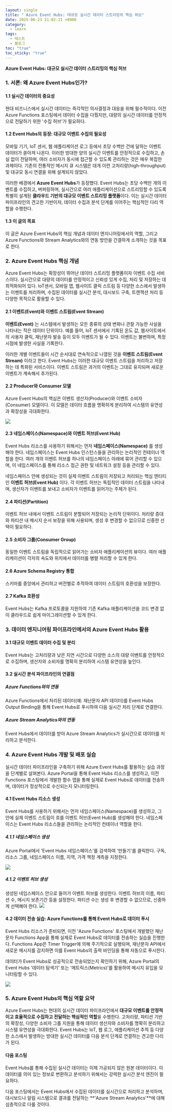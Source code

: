 ```yaml
---
layout: single
title: " Azure Event Hubs: 대규모 실시간 데이터 스트리밍의 핵심 허브"
date: 2025-06-23 21:02:21 +0900
category:
  - learn
tags:
  - 테스트
  - 블로그
toc: "true"
toc_sticky: "true"
---
```

 **Azure Event Hubs: 대규모 실시간 데이터 스트리밍의 핵심 허브**

### 1. 서론: 왜 Azure Event Hubs인가?

#### 1.1 실시간 데이터의 중요성

현대 비즈니스에서 실시간 데이터는 즉각적인 의사결정과 대응을 위해 필수적이다. 이전 Azure Functions 포스팅에서 데이터 수집을 다뤘지만, 대량의 실시간 데이터를 안정적으로 전달하기 위한 '수집 허브'가 필요하다.

#### 1.2 Event Hubs의 등장: 대규모 이벤트 수집의 필요성

모바일 기기, IoT 센서, 웹 애플리케이션 로그 등에서 초당 수백만 건에 달하는 이벤트 데이터가 쏟아져 나온다. 이러한 방대한 양의 실시간 이벤트를 안정적으로 수집하고, 손실 없이 전달하며, 여러 소비자가 동시에 접근할 수 있도록 관리하는 것은 매우 복잡한 과제이다. 기존의 전통적인 메시지 큐 시스템은 대개 이런 고처리량(high-throughput) 및 대규모 동시 연결을 위해 설계되지 않았다.

이러한 배경에서 **Azure Event Hubs**가 등장했다. Event Hubs는 초당 수백만 개의 이벤트를 수집하고, 버퍼링하며, 실시간으로 여러 애플리케이션으로 스트리밍할 수 있도록 특별히 설계된 **클라우드 기반의 대규모 이벤트 스트리밍 플랫폼**이다. 이는 실시간 데이터 파이프라인의 견고한 기반이자, 데이터 수집과 분석 단계를 이어주는 핵심적인 다리 역할을 수행한다.

#### 1.3 이 글의 목표

이 글은 Azure Event Hubs의 핵심 개념과 데이터 엔지니어링에서의 역할, 그리고 Azure Functions와 Stream Analytics와의 연동 방안을 간결하게 소개하는 것을 목표로 한다.
### 2. Azure Event Hubs 핵심 개념 

Azure Event Hubs는 확장성이 뛰어난 데이터 스트리밍 플랫폼이자 이벤트 수집 서비스이다. 실시간으로 대량의 데이터를 안정적이고 신뢰성 있게 수집, 처리 및 저장하는 데 최적화되어 있다. IoT센서, 모바일 앱, 웹사이트 클릭 스트림 등 다양한 소스에서 발생하는 이벤트를 처리하며, 수집된 데이터를 실시간 분석, 대시보드 구축, 트랜잭션 처리 등 다양한 목적으로 활용할 수 있다.

#### 2.1 이벤트(Event)와 이벤트 스트림(Event Stream)

**이벤트(Event)** 는 시스템에서 발생하는 모든 종류의 상태 변화나 관찰 가능한 사실을 나타내는 작은 데이터 단위이다. 예를 들어, IoT 센서에서 기록된 온도 값, 웹사이트에서의 사용자 클릭, 재난문자 발송 등이 모두 이벤트가 될 수 있다. 이벤트는 불변하며, 특정 시점에 발생한 사실을 기록한다.

이러한 개별 이벤트들이 시간 순서대로 연속적으로 나열된 것을 **이벤트 스트림(Event Stream)** 이라고 한다.
Event Hubs는 이러한 대규모 이벤트 스트림을 처리하고 저장하는 데 특화된 서비스이다. 이벤트 스트림은 과거의 이벤트는 그대로 유지되며 새로운 이벤트가 계속해서 추가된다.

#### 2.2 Producer와 Consumer 모델

Azure Event Hubs의 핵심은 이벤트 생산자(Producer)와 이벤트 소비자(Consumer) 모델이다. 이 모델은 데이터 흐름을 명확하게 분리하여 시스템의 유연성과 확장성을 극대화한다.

![](/assets/images/posts/Pasted%20image%2020250707211810.png)
#### 2.3 네임스페이스(Namespace)와 이벤트 허브(Event Hub)

Event Hubs 리소스를 사용하기 위해서는 먼저 **네임스페이스(Namespace)** 를 생성해야 한다. 네임스페이스는 Event Hubs 인스턴스들을 관리하는 논리적인 컨테이너 역할을 한다. 여러 개의 이벤트 허브를 하나의 네임스페이스 아래에 묶어 관리할 수 있으며, 이 네임스페이스를 통해 리소스 접근 권한 및 네트워크 설정 등을 관리할 수 있다.

네임스페이스 안에 생성되는 것이 실제 이벤트 스트림이 저장되고 처리되는 핵심 엔티티인 **이벤트 허브(Event Hub)** 이다. 각 이벤트 허브는 독립적인 데이터 스트림을 나타내며, 생산자가 이벤트를 보내고 소비자가 이벤트를 읽어가는 주체가 된다.
#### 2.4 파티션(Partition)

이벤트 허브 내에서 이벤트 스트림이 분할되어 저장되는 논리적 단위이다. 처리량 증대와 파티션 내 메시지 순서 보장을 위해 사용되며, 생성 후 변경할 수 없으므로 신중한 선택이 필요하다.
#### 2.5 소비자 그룹(Consumer Group)

동일한 이벤트 스트림을 독립적으로 읽어가는 소비자 애플리케이션의 뷰이다. 여러 애플리케이션이 각자의 속도와 위치에서 데이터를 병렬 처리할 수 있게 한다.
#### 2.6 Azure Schema Registry 통합

스키마를 중앙에서 관리하고 버전별로 추적하여 데이터 스트림의 호환성을 보장한다.

#### 2.7 Kafka 호환성

Event Hubs는 Kafka 프로토콜을 지원하여 기존 Kafka 애플리케이션을 코드 변경 없이 클라우드로 쉽게 마이그레이션할 수 있게 한다.

### 3. 데이터 엔지니어링 파이프라인에서의 Azure Event Hubs 활용

#### 3.1 대규모 이벤트 데이터 수집 및 분리

Event Hubs는 고처리량과 낮은 지연 시간으로 다양한 소스의 대량 이벤트를 안정적으로 수집하며, 생산자와 소비자를 명확히 분리하여 시스템 유연성을 높인다.

#### 3.2 실시간 분석 파이프라인의 연결점

##### Azure Functions와의 연동
Azure Functions에서 처리된 데이터(예: 재난문자 API 데이터)를 Event Hubs Output Binding을 통해 Event Hubs로 푸시하여 다음 실시간 처리 단계로 연결한다.
##### Azure Stream Analytics와의 연동
Event Hubs에서 데이터를 받아 Azure Stream Analytics가 실시간으로 데이터를 처리하고 분석한다.

### 4. Azure Event Hubs 개발 및 배포 실습

실시간 데이터 파이프라인을 구축하기 위해 Azure Event Hubs를 활용하는 실습 과정을 단계별로 살펴본다. Azure Portal을 통해 Event Hubs 리소스를 생성하고, 이전 Functions 포스팅에서 개발한 함수 앱을 통해 실제로 Event Hubs로 데이터를 전송하며, 데이터가 정상적으로 수신되는지 모니터링한다.

#### 4.1 Event Hubs 리소스 생성

Event Hubs를 사용하기 위해서는 먼저 네임스페이스(Namespace)를 생성하고, 그 안에 실제 이벤트 스트림이 흐를 이벤트 허브(Event Hub)를 생성해야 한다. 네임스페이스는 Event Hubs 리소스들을 관리하는 논리적인 컨테이너 역할을 한다.

##### 4.1.1 네임스페이스 생성

Azure Portal에서 'Event Hubs 네임스페이스'를 검색하여 '만들기'를 클릭한다. 구독, 리소스 그룹, 네임스페이스 이름, 지역, 가격 책정 계측을 지정한다.

![](/assets/images/posts/create_eventHub_ns1.png)

##### 4.1.2 이벤트 허브 생성

생성된 네임스페이스 안으로 들어가 이벤트 허브를 생성한다. 이벤트 허브의 이름, 파티션 수, 메시지 보존기간 등을 설정한다. 파티션 수는 생성 후 변경할 수 없으므로, 신중하게 선택해야 한다.
![](/assets/images/posts/create_eventHub1.png)

#### 4.2 데이터 전송 실습: Azure Functions를 통해 Event Hubs로 데이터 푸시

Event Hubs 리소스가 준비되면, 이전 'Azure Functions' 포스팅에서 개발했던 재난문자 Functions App을 통해 실제로 Event Hubs로 데이터를 전송하는 실습을 진행한다. Functions App은 Timer Trigger에 의해 주기적으로 실행되며, 재난문자 API에서 새로운 메시지를 감지하면 이를 Event Hubs의 출력 바인딩을 통해 자동으로 푸시한다.

데이터가 Event Hubs로 성공적으로 전송되었는지 확인하기 위해, Azure Portal의 Event Hubs '데이터 탐색기' 또는 '메트릭스(Metrics)'를 활용하여 메시지 유입을 모니터링할 수 있다.

![](/assets/images/posts/eventHubs1.png)


### 5. Azure Event Hubs의 핵심 역할 요약

Azure Event Hubs는 현대의 실시간 데이터 파이프라인에서 **대규모 이벤트를 안정적이고 효율적으로 수집하고 전달하는 핵심적인 역할**을 수행한다. 고처리량, 파티션 기반의 확장성, 다양한 소비자 그룹 지원을 통해 데이터 생산자와 소비자를 명확히 분리하고 시스템 유연성을 극대화한다. Event Hubs는 IoT, 웹 로그, 애플리케이션 추적 등 다양한 소스에서 발생하는 방대한 실시간 데이터를 다음 분석 단계로 연결하는 견고한 다리가 된다.

#### 다음 포스팅 

Event Hubs를 통해 수집된 실시간 데이터는 이제 가공되지 않은 원본 데이터이다. 이 데이터를 의미 있는 정보로 변환하고 분석하기 위해서는 강력한 실시간 분석 엔진이 필요하다.

다음 포스팅에서는 Event Hubs에서 수집된 데이터를 실시간으로 처리하고 분석하며, 대시보드나 알림 시스템으로 결과를 전달하는 **'Azure Stream Analytics'**에 대해 심층적으로 다룰 것이다.
